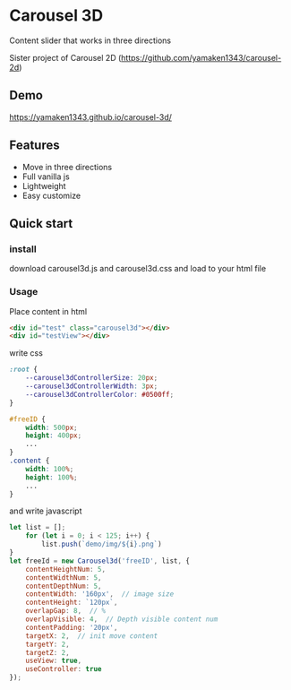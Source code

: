 # Carousel 3D
Content slider that works in three directions

Sister project of Carousel 2D (https://github.com/yamaken1343/carousel-2d)

## Demo
https://yamaken1343.github.io/carousel-3d/

## Features
   - Move in three directions
   - Full vanilla js
   - Lightweight
   - Easy customize
   
## Quick start
### install
download carousel3d.js and carousel3d.css and load to your html file
### Usage
Place content in html
```html
<div id="test" class="carousel3d"></div>
<div id="testView"></div>
```

write css
```css
:root {
    --carousel3dControllerSize: 20px;
    --carousel3dControllerWidth: 3px;
    --carousel3dControllerColor: #0500ff;
}

#freeID {
    width: 500px;
    height: 400px;
    ...
}
.content {
    width: 100%;
    height: 100%;
    ...
}
```

and write javascript
```javascript
let list = [];
    for (let i = 0; i < 125; i++) {
        list.push(`demo/img/${i}.png`)
}
let freeId = new Carousel3d('freeID', list, {
    contentHeightNum: 5,  
    contentWidthNum: 5,  
    contentDepthNum: 5,  
    contentWidth: '160px',  // image size
    contentHeight: `120px`,
    overlapGap: 8,  // %
    overlapVisible: 4,  // Depth visible content num
    contentPadding: '20px',  
    targetX: 2,  // init move content
    targetY: 2,
    targetZ: 2,
    useView: true,
    useController: true
});
``` 